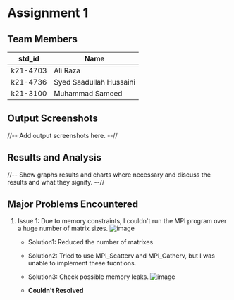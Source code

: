 # Assignment 1
## Team Members
|std_id|Name|
|--------|-|
|k21-4703|Ali Raza|
|k21-4736|Syed Saadullah Hussaini|
|k21-3100|Muhammad Sameed|
## Output Screenshots
//-- Add output screenshots here. --//
## Results and Analysis
//-- Show graphs results and charts where necessary and discuss the results and what they signify. --// 
## Major Problems Encountered
1. Issue 1: Due to memory constraints, I couldn't run the MPI program over a huge number of matrix sizes.
   ![image](https://github.com/NUCES-Khi/matrixtimesvector-sas/assets/88710028/3ee16ef8-5e06-4e3b-bf49-bb882f5c1674)

    - Solution1: Reduced the number of matrixes
    - Solution2: Tried to use MPI_Scatterv and MPI_Gatherv, but I was unable to implement these fucntions.
    - Solution3: Check possible memory leaks. ![image](https://github.com/NUCES-Khi/matrixtimesvector-sas/assets/88710028/4325b3f1-281b-4c3d-a342-00fe5003bb70)

    - **Couldn't Resolved**

